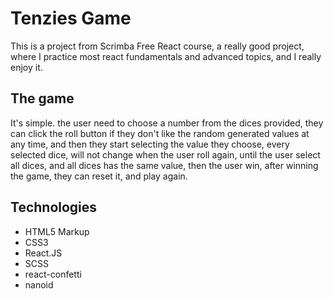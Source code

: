 # Tenzies Game

This is a project from Scrimba Free React course, a really good project, where I practice most react fundamentals and advanced topics, and I really enjoy it.

## The game
It's simple. the user need to choose a number from the dices provided, they can click the roll button if they don't like the random generated values at any time, and then they start selecting the value they choose, every selected dice, will not change when the user roll again, until the user select all dices, and all dices has the same value, then the user win, after winning the game, they can reset it, and play again.

## Technologies
- HTML5 Markup
- CSS3
- React.JS
- SCSS
- react-confetti
- nanoid

